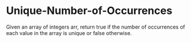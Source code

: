 # Unique-Number-of-Occurrences
Given an array of integers arr, return true if the number of occurrences of each value in the array is unique or false otherwise.
